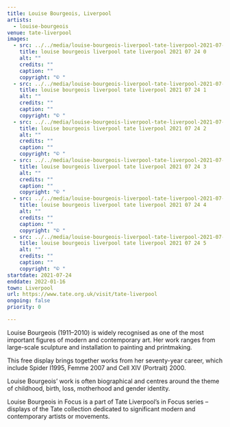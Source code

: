 ```yaml
---
title: Louise Bourgeois, Liverpool
artists:
  - louise-bourgeois
venue: tate-liverpool
images:
  - src: ../../media/louise-bourgeois-liverpool-tate-liverpool-2021-07-24-0.webp
    title: louise bourgeois liverpool tate liverpool 2021 07 24 0
    alt: ""
    credits: ""
    caption: ""
    copyright: "© "
  - src: ../../media/louise-bourgeois-liverpool-tate-liverpool-2021-07-24-1.webp
    title: louise bourgeois liverpool tate liverpool 2021 07 24 1
    alt: ""
    credits: ""
    caption: ""
    copyright: "© "
  - src: ../../media/louise-bourgeois-liverpool-tate-liverpool-2021-07-24-2.webp
    title: louise bourgeois liverpool tate liverpool 2021 07 24 2
    alt: ""
    credits: ""
    caption: ""
    copyright: "© "
  - src: ../../media/louise-bourgeois-liverpool-tate-liverpool-2021-07-24-3.webp
    title: louise bourgeois liverpool tate liverpool 2021 07 24 3
    alt: ""
    credits: ""
    caption: ""
    copyright: "© "
  - src: ../../media/louise-bourgeois-liverpool-tate-liverpool-2021-07-24-4.webp
    title: louise bourgeois liverpool tate liverpool 2021 07 24 4
    alt: ""
    credits: ""
    caption: ""
    copyright: "© "
  - src: ../../media/louise-bourgeois-liverpool-tate-liverpool-2021-07-24-5.webp
    title: louise bourgeois liverpool tate liverpool 2021 07 24 5
    alt: ""
    credits: ""
    caption: ""
    copyright: "© "
startdate: 2021-07-24
enddate: 2022-01-16
town: Liverpool
url: https://www.tate.org.uk/visit/tate-liverpool
ongoing: false
priority: 0

---
```


Louise Bourgeois (1911–2010) is widely recognised as one of the most important figures of modern and contemporary art. Her work ranges from large-scale sculpture and installation to painting and printmaking.

This free display brings together works from her seventy-year career, which include Spider I1995, Femme 2007 and Cell XIV (Portrait) 2000.

Louise Bourgeois’ work is often biographical and centres around the theme of childhood, birth, loss, motherhood and gender identity.

Louise Bourgeois in Focus is a part of Tate Liverpool’s in Focus series – displays of the Tate collection dedicated to significant modern and contemporary artists or movements.